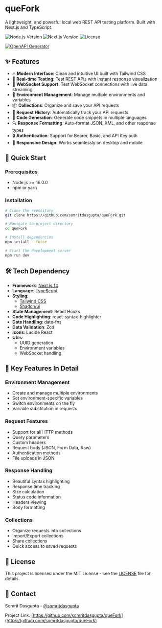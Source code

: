 # queFork

A lightweight, and powerful local web REST API testing platform. Built with Next.js and TypeScript.

![Node.js Version](https://img.shields.io/badge/node-%3E%3D16.0.0-brightgreen)
![Next.js Version](https://img.shields.io/badge/next.js-14.0.0-blue)
![License](https://img.shields.io/badge/license-MIT-green)

[![OpenAPI Generator](https://github.com/somritdasgupta/queFork/actions/workflows/openapi.yml/badge.svg?branch=main)](https://github.com/somritdasgupta/queFork/actions/workflows/openapi.yml)

## ✨ Features

- 🔥 **Modern Interface**: Clean and intuitive UI built with Tailwind CSS
- 🚀 **Real-time Testing**: Test REST APIs with instant response visualization
- 🔄 **WebSocket Support**: Test WebSocket connections with live data streaming
- 🔐 **Environment Management**: Manage multiple environments and variables
- 📦 **Collections**: Organize and save your API requests
- 📝 **Request History**: Automatically track your API requests
- 🎨 **Code Generation**: Generate code snippets in multiple languages
- 🔍 **Response Formatting**: Auto-format JSON, XML, and other response types
- 🔒 **Authentication**: Support for Bearer, Basic, and API Key auth
- 📱 **Responsive Design**: Works seamlessly on desktop and mobile

## 🚀 Quick Start

### Prerequisites

- Node.js >= 16.0.0
- npm or yarn

### Installation

```bash
# Clone the repository
git clone https://github.com/somritdasgupta/queFork.git

# Navigate to project directory
cd queFork

# Install dependencies
npm install --force

# Start the development server
npm run dev
```

## 🛠️ Tech Dependency

- **Framework**: [Next.js 14](https://nextjs.org/)
- **Language**: [TypeScript](https://www.typescriptlang.org/)
- **Styling**:
  - [Tailwind CSS](https://tailwindcss.com/)
  - [Shadcn/ui](https://ui.shadcn.com/)
- **State Management**: React Hooks
- **Code Highlighting**: react-syntax-highlighter
- **Date Handling**: date-fns
- **Data Validation**: Zod
- **Icons**: Lucide React
- **Utils**:
  - UUID generation
  - Environment variables
  - WebSocket handling

## 🌟 Key Features In Detail

### Environment Management

- Create and manage multiple environments
- Set environment-specific variables
- Switch environments on the fly
- Variable substitution in requests

### Request Features

- Support for all HTTP methods
- Query parameters
- Custom headers
- Request body (JSON, Form Data, Raw)
- Authentication methods
- File uploads in JSON

### Response Handling

- Beautiful syntax highlighting
- Response time tracking
- Size calculation
- Status code information
- Headers viewing
- Body formatting

### Collections

- Organize requests into collections
- Import/Export collections
- Share collections
- Quick access to saved requests

## 📝 License

This project is licensed under the MIT License - see the [LICENSE](LICENSE) file for details.

## 📧 Contact

Somrit Dasgupta - [@somritdasgupta](https://github.com/somritdasgupta)

Project Link: [https://github.com/somritdasgupta/queFork](https://github.com/somritdasgupta/queFork)